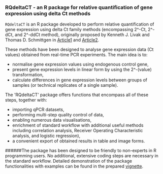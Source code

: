 
### RQdeltaCT - an R package for relative quantification of gene expression using delta Ct methods 

`RQdeltaCT` is an R package developed to perform relative quantification of gene expression using delta Ct family methods (encompassing 2^-Ct, 2^-dCt, and 2^-ddCt method), originally proposed by Kenneth J. Livak and Thomas D. Schmittgen in [Article1](https://www.sciencedirect.com/science/article/pii/S1046202301912629?via%3Dihub) and [Article2](https://www.nature.com/articles/nprot.2008.73).  

These methods have been designed to analyse gene expression data (Ct values) obtained from real-time PCR experiments. The main idea is to:

* normalise gene expression values using endogenous control gene,
* present gene expression levels in linear form by using the 2^-(value) transformation,
* calculate differences in gene expression levels between groups of samples (or technical replicates of a single sample).  

The 'RQdeltaCT' package offers functions that encompass all of these steps, together with:
* importing qPCR datasets, 
* performing multi-step quality control of data,
* enabling numerous data visualisations,
* enrichment of standard workflow with additional useful methods including correlation analysis, Receiver Operating Characteristic analysis, and logistic regression),
* a convenient export of obtained results in table and image forms.  

######The package has been designed to be friendly to non-experts in R programming users. No additional, extensive coding steps are necessary in the standard workflow. Detailed demonstration of the package functionalities with examples can be found in the prepared [vignette](https://github.com/Donadelnal/RQdeltaCT/blob/master/vignettes/RQdeltaCT_vignette.pdf). 
